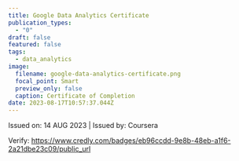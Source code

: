 ```yaml
---
title: Google Data Analytics Certificate
publication_types:
  - "0"
draft: false
featured: false
tags:
  - data_analytics
image:
  filename: google-data-analytics-certificate.png
  focal_point: Smart
  preview_only: false
  caption: Certificate of Completion
date: 2023-08-17T10:57:37.044Z
---
```

Issued on: 14 AUG 2023 | Issued by: Coursera

Verify: https://www.credly.com/badges/eb96ccdd-9e8b-48eb-a1f6-2a21dbe23c09/public_url